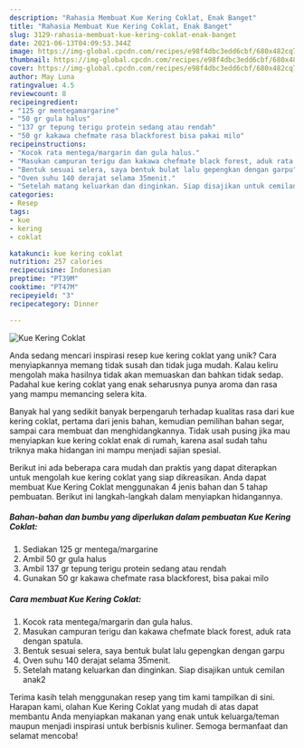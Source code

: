 ```yaml
---
description: "Rahasia Membuat Kue Kering Coklat, Enak Banget"
title: "Rahasia Membuat Kue Kering Coklat, Enak Banget"
slug: 3129-rahasia-membuat-kue-kering-coklat-enak-banget
date: 2021-06-13T04:09:53.344Z
image: https://img-global.cpcdn.com/recipes/e98f4dbc3edd6cbf/680x482cq70/kue-kering-coklat-foto-resep-utama.jpg
thumbnail: https://img-global.cpcdn.com/recipes/e98f4dbc3edd6cbf/680x482cq70/kue-kering-coklat-foto-resep-utama.jpg
cover: https://img-global.cpcdn.com/recipes/e98f4dbc3edd6cbf/680x482cq70/kue-kering-coklat-foto-resep-utama.jpg
author: May Luna
ratingvalue: 4.5
reviewcount: 8
recipeingredient:
- "125 gr mentegamargarine"
- "50 gr gula halus"
- "137 gr tepung terigu protein sedang atau rendah"
- "50 gr kakawa chefmate rasa blackforest bisa pakai milo"
recipeinstructions:
- "Kocok rata mentega/margarin dan gula halus."
- "Masukan campuran terigu dan kakawa chefmate black forest, aduk rata dengan spatula."
- "Bentuk sesuai selera, saya bentuk bulat lalu gepengkan dengan garpu"
- "Oven suhu 140 derajat selama 35menit."
- "Setelah matang keluarkan dan dinginkan. Siap disajikan untuk cemilan anak2"
categories:
- Resep
tags:
- kue
- kering
- coklat

katakunci: kue kering coklat 
nutrition: 257 calories
recipecuisine: Indonesian
preptime: "PT39M"
cooktime: "PT47M"
recipeyield: "3"
recipecategory: Dinner

---
```



![Kue Kering Coklat](https://img-global.cpcdn.com/recipes/e98f4dbc3edd6cbf/680x482cq70/kue-kering-coklat-foto-resep-utama.jpg)

Anda sedang mencari inspirasi resep kue kering coklat yang unik? Cara menyiapkannya memang tidak susah dan tidak juga mudah. Kalau keliru mengolah maka hasilnya tidak akan memuaskan dan bahkan tidak sedap. Padahal kue kering coklat yang enak seharusnya punya aroma dan rasa yang mampu memancing selera kita.

Banyak hal yang sedikit banyak berpengaruh terhadap kualitas rasa dari kue kering coklat, pertama dari jenis bahan, kemudian pemilihan bahan segar, sampai cara membuat dan menghidangkannya. Tidak usah pusing jika mau menyiapkan kue kering coklat enak di rumah, karena asal sudah tahu triknya maka hidangan ini mampu menjadi sajian spesial.




Berikut ini ada beberapa cara mudah dan praktis yang dapat diterapkan untuk mengolah kue kering coklat yang siap dikreasikan. Anda dapat membuat Kue Kering Coklat menggunakan 4 jenis bahan dan 5 tahap pembuatan. Berikut ini langkah-langkah dalam menyiapkan hidangannya.

<!--inarticleads1-->

##### Bahan-bahan dan bumbu yang diperlukan dalam pembuatan Kue Kering Coklat:

1. Sediakan 125 gr mentega/margarine
1. Ambil 50 gr gula halus
1. Ambil 137 gr tepung terigu protein sedang atau rendah
1. Gunakan 50 gr kakawa chefmate rasa blackforest, bisa pakai milo




<!--inarticleads2-->

##### Cara membuat Kue Kering Coklat:

1. Kocok rata mentega/margarin dan gula halus.
1. Masukan campuran terigu dan kakawa chefmate black forest, aduk rata dengan spatula.
1. Bentuk sesuai selera, saya bentuk bulat lalu gepengkan dengan garpu
1. Oven suhu 140 derajat selama 35menit.
1. Setelah matang keluarkan dan dinginkan. Siap disajikan untuk cemilan anak2




Terima kasih telah menggunakan resep yang tim kami tampilkan di sini. Harapan kami, olahan Kue Kering Coklat yang mudah di atas dapat membantu Anda menyiapkan makanan yang enak untuk keluarga/teman maupun menjadi inspirasi untuk berbisnis kuliner. Semoga bermanfaat dan selamat mencoba!
